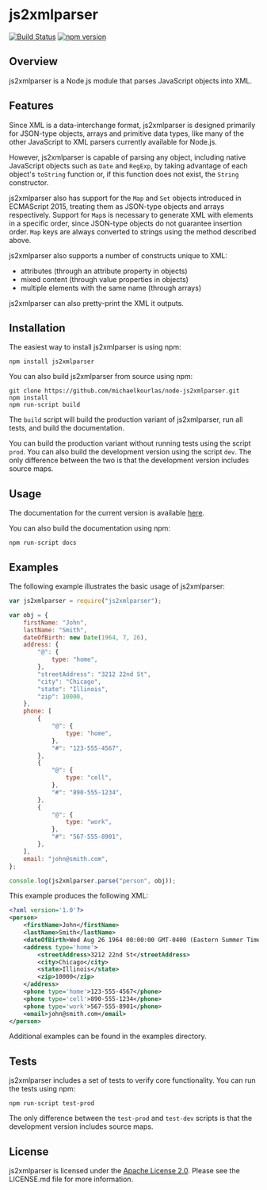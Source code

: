 # js2xmlparser

[![Build Status](https://travis-ci.org/michaelkourlas/node-js2xmlparser.svg?branch=master)](https://travis-ci.org/michaelkourlas/node-js2xmlparser)
[![npm version](https://badge.fury.io/js/js2xmlparser.svg)](https://badge.fury.io/js/js2xmlparser)

## Overview

js2xmlparser is a Node.js module that parses JavaScript objects into XML.

## Features

Since XML is a data-interchange format, js2xmlparser is designed primarily for
JSON-type objects, arrays and primitive data types, like many of the other
JavaScript to XML parsers currently available for Node.js.

However, js2xmlparser is capable of parsing any object, including native
JavaScript objects such as `Date` and `RegExp`, by taking advantage of each
object's `toString` function or, if this function does not exist, the `String`
constructor.

js2xmlparser also has support for the `Map` and `Set` objects introduced in
ECMAScript 2015, treating them as JSON-type objects and arrays respectively.
Support for `Map`s is necessary to generate XML with elements in a specific
order, since JSON-type objects do not guarantee insertion order. `Map` keys are
always converted to strings using the method described above.

js2xmlparser also supports a number of constructs unique to XML:

-   attributes (through an attribute property in objects)
-   mixed content (through value properties in objects)
-   multiple elements with the same name (through arrays)

js2xmlparser can also pretty-print the XML it outputs.

## Installation

The easiest way to install js2xmlparser is using npm:

```
npm install js2xmlparser
```

You can also build js2xmlparser from source using npm:

```
git clone https://github.com/michaelkourlas/node-js2xmlparser.git
npm install
npm run-script build
```

The `build` script will build the production variant of js2xmlparser, run all
tests, and build the documentation.

You can build the production variant without running tests using the script
`prod`. You can also build the development version using the script `dev`.
The only difference between the two is that the development version includes
source maps.

## Usage

The documentation for the current version is available [here](http://www.kourlas.com/node-js2xmlparser/docs/4.0.1/).

You can also build the documentation using npm:

```
npm run-script docs
```

## Examples

The following example illustrates the basic usage of js2xmlparser:

```javascript
var js2xmlparser = require("js2xmlparser");

var obj = {
    firstName: "John",
    lastName: "Smith",
    dateOfBirth: new Date(1964, 7, 26),
    address: {
        "@": {
            type: "home",
        },
        "streetAddress": "3212 22nd St",
        "city": "Chicago",
        "state": "Illinois",
        "zip": 10000,
    },
    phone: [
        {
            "@": {
                type: "home",
            },
            "#": "123-555-4567",
        },
        {
            "@": {
                type: "cell",
            },
            "#": "890-555-1234",
        },
        {
            "@": {
                type: "work",
            },
            "#": "567-555-8901",
        },
    ],
    email: "john@smith.com",
};

console.log(js2xmlparser.parse("person", obj));
```

This example produces the following XML:

```xml
<?xml version='1.0'?>
<person>
    <firstName>John</firstName>
    <lastName>Smith</lastName>
    <dateOfBirth>Wed Aug 26 1964 00:00:00 GMT-0400 (Eastern Summer Time)</dateOfBirth>
    <address type='home'>
        <streetAddress>3212 22nd St</streetAddress>
        <city>Chicago</city>
        <state>Illinois</state>
        <zip>10000</zip>
    </address>
    <phone type='home'>123-555-4567</phone>
    <phone type='cell'>890-555-1234</phone>
    <phone type='work'>567-555-8901</phone>
    <email>john@smith.com</email>
</person>
```

Additional examples can be found in the examples directory.

## Tests

js2xmlparser includes a set of tests to verify core functionality. You can run
the tests using npm:

```
npm run-script test-prod
```

The only difference between the `test-prod` and `test-dev` scripts is that the
development version includes source maps.

## License

js2xmlparser is licensed under the [Apache License 2.0](http://www.apache.org/licenses/LICENSE-2.0).
Please see the LICENSE.md file for more information.
